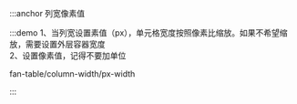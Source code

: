 :::anchor 列宽像素值

:::demo 1、当列宽设置素值（px），单元格宽度按照像素比缩放。如果不希望缩放，需要设置外层容器宽度<br>2、设置像素值，记得不要加单位

fan-table/column-width/px-width

:::
